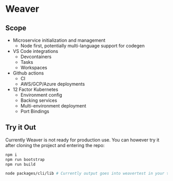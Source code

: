 # Weaver

## Scope

- Microservice initialization and management
  - Node first, potentially multi-language support for codegen
- VS Code integrations
  - Devcontainers
  - Tasks
  - Workspaces
- Github actions
  - CI
  - AWS/GCP/Azure deployments
- 12 Factor Kubernetes
  - Environment config
  - Backing services
  - Multi-environment deployment
  - Port Bindings

## Try it Out

Currently Weaver is not ready for production use. You can however try it after cloning the project and entering the repo:

```sh
npm i
npm run bootstrap
npm run build

node packages/cli/lib # Currently output goes into weavertest in your temp dir.
```